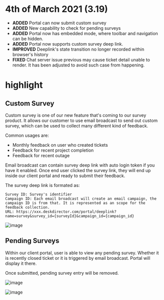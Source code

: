 # 4th of March 2021 (3.19)
- **ADDED** Portal can now submit custom survey
- **ADDED** New capability to check for pending surveys
- **ADDED** Portal now has embedded mode, where toolbar and navigation can be hidden.
- **ADDED** Portal now supports custom survey deep link.
- **IMPROVED** Deeplink's state transition no longer recorded within browser's history
- **FIXED** Chat server issue previous may cause ticket detail unable to render. It has been adjusted to avoid such case from happening.

# highlight

## Custom Survey

Custom survey is one of our new feature that's coming to our survey product. It allows our customer to use email broadcast to send out custom survey, which can be used to collect many different kind of feedback.

Common usages are:
* Monthly feedback on user who created tickets
* Feedback for recent project completion
* Feedback for recent outage

Email broadcast can contain survey deep link with auto login token if you have it enabled. Once end user clicked the survey link, they will end up inside our client portal and ready to submit their feedback.

The survey deep link is formated as:
```
Survey ID: Survey's identifier
Campaign ID: Each email broadcast will create an email campaign, the campaign ID is from that. It is represented as an scope for the feedback collection.
URL: https://xxx.deskdirector.com/portal/deeplink?name=survey&survey_id={surveyId}&campaign_id={campaign_id}
```

![image](https://user-images.githubusercontent.com/1712143/109879586-a6e9ff80-7cda-11eb-8449-f5d2d9806992.png)

## Pending Surveys
Within our client portal, user is able to view any pending survey. Whether it is recently closed ticket or it is triggered by email broadcast. Portal will display it there.

Once submitted, pending survey entry will be removed.

![image](https://user-images.githubusercontent.com/1712143/109879526-8cb02180-7cda-11eb-905a-4e2efe6da5e7.png)

![image](https://user-images.githubusercontent.com/1712143/109879560-9b96d400-7cda-11eb-8fb2-8b5ce1915bcb.png)
